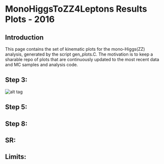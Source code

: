 # MonoHiggsToZZ4Leptons Results Plots - 2016

## Introduction
This page contains the set of kinematic plots for the mono-Higgs(ZZ) analysis, generated by the script gen_plots.C. The motivation is to keep a sharable repo of plots that are continuously updated to the most recent data and MC samples and analysis code. 

## Step 3: 
![alt tag](https://github.com/dburns7/MonoHiggsToZZ4Leptons/blob/master/StatisticalAnalysis/2016/plots/hist_hPFMET_3.png)

## Step 5:

## Step 8:

## SR:

## Limits:

